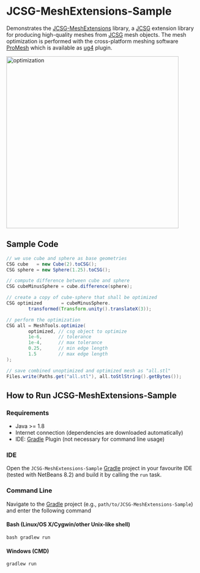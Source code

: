 # JCSG-MeshExtensions-Sample

Demonstrates the [JCSG-MeshExtensions](https://github.com/miho/JCSG-MeshExtensions) library, a [JCSG](https://github.com/miho/JCSG) extension library for producing high-quality meshes from [JCSG](https://github.com/miho/JCSG) mesh objects. The mesh optimization is performed with the cross-platform meshing software [ProMesh](http://promesh3d.com/) which is available as [ug4](https://github.com/UG4/ugcore) plugin.

<img src="https://raw.githubusercontent.com/miho/JCSG-MeshExtensions/master/res/img/optimize.jpg" alt="optimization" width="450">

## Sample Code
```java
// we use cube and sphere as base geometries
CSG cube   = new Cube(2).toCSG();
CSG sphere = new Sphere(1.25).toCSG();

// compute difference between cube and sphere
CSG cubeMinusSphere = cube.difference(sphere);

// create a copy of cube-sphere that shall be optimized
CSG optimized       = cubeMinusSphere.
        transformed(Transform.unity().translateX(3));

// perform the optimization
CSG all = MeshTools.optimize(
        optimized, // csg object to optimize
        1e-6,      // tolerance
        1e-4,      // max tolerance
        0.25,      // min edge length
        1.5        // max edge length
);

// save combined unoptimized and optimized mesh as "all.stl"
Files.write(Paths.get("all.stl"), all.toStlString().getBytes());
```

## How to Run JCSG-MeshExtensions-Sample

### Requirements

- Java >= 1.8
- Internet connection (dependencies are downloaded automatically)
- IDE: [Gradle](http://www.gradle.org/) Plugin (not necessary for command line usage)

### IDE

Open the `JCSG-MeshExtensions-Sample` [Gradle](http://www.gradle.org/) project in your favourite IDE (tested with NetBeans 8.2) and build it
by calling the `run` task.

### Command Line

Navigate to the [Gradle](http://www.gradle.org/) project (e.g., `path/to/JCSG-MeshExtensions-Sample`) and enter the following command

#### Bash (Linux/OS X/Cygwin/other Unix-like shell)

    bash gradlew run
    
#### Windows (CMD)

    gradlew run
